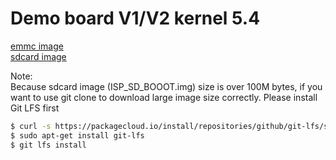 # Demo board V1/V2 kernel 5.4 
[emmc image](https://github.com/sunplus-plus1/kernel54_demov1v2_img/blob/master/emmc/ISPBOOOT.BIN)  
[sdcard image](https://github.com/sunplus-plus1/kernel54_demov1v2_img/blob/master/sdcard/boot2linux_SDcard/ISP_SD_BOOOT.img) 

Note:  
Because sdcard image (ISP_SD_BOOOT.img) size is over 100M bytes, if you want to use git clone to download large image size correctly. Please install Git LFS first
```bash
$ curl -s https://packagecloud.io/install/repositories/github/git-lfs/script.deb.sh | sudo bash
$ sudo apt-get install git-lfs
$ git lfs install
```
